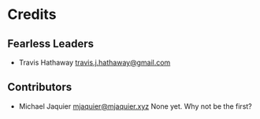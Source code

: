 # Credits

## Fearless Leaders

* Travis Hathaway <travis.j.hathaway@gmail.com>

## Contributors

* Michael Jaquier <mjaquier@mjaquier.xyz>
None yet. Why not be the first?
